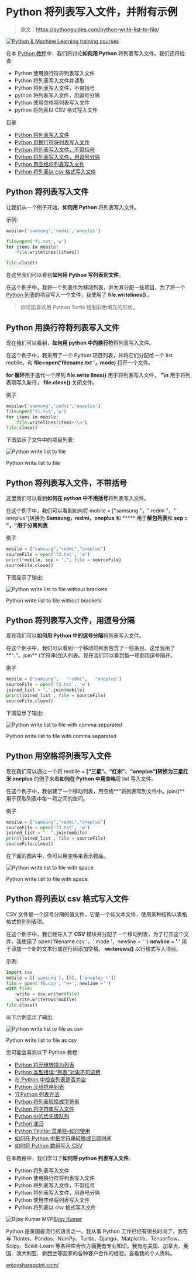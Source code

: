 # Python 将列表写入文件，并附有示例

> 原文：<https://pythonguides.com/python-write-list-to-file/>

[![Python & Machine Learning training courses](img/49ec9c6da89a04c9f45bab643f8c765c.png)](https://sharepointsky.teachable.com/p/python-and-machine-learning-training-course)

在本 [Python 教程](https://pythonguides.com/python-programming-for-the-absolute-beginner/)中，我们将讨论**如何用 Python** 将列表写入文件。我们还将检查:

*   Python 使用换行符将列表写入文件
*   Python 将列表写入文件并读取
*   Python 将列表写入文件，不带括号
*   python 将列表写入文件，用逗号分隔
*   Python 使用空格将列表写入文件
*   python 将列表以 CSV 格式写入文件

目录

[](#)

*   [Python 将列表写入文件](#Python_write_list_to_file "Python write list to file")
*   [Python 用换行符将列表写入文件](#Python_write_list_to_file_with_newline "Python write list to file with newline")
*   [Python 将列表写入文件，不带括号](#Python_write_list_to_file_without_brackets "Python write list to file without brackets")
*   [Python 将列表写入文件，用逗号分隔](#Python_write_list_to_file_with_comma-separated "Python write list to file with comma-separated")
*   [Python 用空格将列表写入文件](#Python_write_list_to_file_with_space "Python write list to file with space")
*   [Python 将列表以 csv 格式写入文件](#Python_write_list_to_file_as_csv "Python write list to file as csv")

## Python 将列表写入文件

让我们从一个例子开始，**如何用 Python** 将列表写入文件。

示例:

```py
mobile=['samsung','redmi','oneplus']

file=open('f1.txt','w')
for items in mobile:
    file.writelines([items])

file.close()
```

在这里我们可以看到**如何用 Python 写列表到文件**。

在这个例子中，我将一个列表作为移动列表，并为其分配一些项目，为了将一个 [Python 列表](https://pythonguides.com/create-list-in-python/)的项目写入一个文件，我使用了 **file.writelines()** 。

> 你可能喜欢用 Python Turtle 绘制彩色填充的形状。

## Python 用换行符将列表写入文件

现在我们可以看到，**如何用 python 中的换行符**将列表写入文件。

在这个例子中，我采用了一个 Python 项目列表，并将它们分配给一个 list mobile。和 **file=open('filename.txt '，mode)** 打开一个文件。

**for 循环**用于迭代一个序列 **file.write lines()** 用于将列表写入文件， **"\n** 用于将列表项写入新行， **file.close()** 关闭文件。

例子

```py
mobile=['samsung','redmi','oneplus']
file=open('f1.txt','w')
for items in mobile:
    file.writelines(items+'\n')
file.close()
```

下图显示了文件中的项目列表:

![Python write list to file](img/b83183169fa72b378979495777ab7e33.png "list to file f1")

Python write list to file

## Python 将列表写入文件，不带括号

这里我们可以看到**如何在 python 中不用括号**将列表写入文件。

在这个例子中，我们可以看到如何将 mobile = ["samsung "，" redmi "，" oneplus"]转换为 **Samsung，redmi，oneplus** 和 ***** 用于**解包列表**和 **sep = "，"**用于**分离列表**

例子

```py
mobile = ["samsung","redmi","oneplus"]
sourceFile = open('f2.txt', 'w')
print(*mobile, sep = ",", file = sourceFile)
sourceFile.close()
```

下图显示了输出:

![Python write list to file without brackets](img/15dd8629ba494fe6aa83c263ee12b351.png "with out brackets")

Python write list to file without brackets

## Python 将列表写入文件，用逗号分隔

现在我们可以**如何用 Python 中的逗号分隔**将列表写入文件。

在这个例子中，我们可以看到一个移动的列表包含了一些条目。这里我用了**“，”。join** (字符串)加入列表。现在我们可以看到每一项都用逗号隔开。

例子

```py
mobile = ["samsung",   "redmi",   "oneplus"]
sourceFile = open('f3.txt', 'w')
joined_list = ",".join(mobile)
print(joined_list , file = sourceFile)
sourceFile.close()
```

下图显示了输出:

![Python write list to file with comma separated
](img/91cc729bfd86ed2967f32dfbe87777e0.png "list to file f2")

Python write list to file with comma separated

## Python 用空格将列表写入文件

现在我们可以通过一个将 mobile = **[“三星”、“红米”、“oneplus”]**转换为**三星红米 oneplus** 的例子来看**如何在 Python 中用空格**将 list 写入文件。

在这个例子中，我创建了一个移动列表，用空格**"将列表写到文件中。join()** 用于获取列表中每一项之间的空间。

例子

```py
mobile = ["samsung","redmi","oneplus"]
sourceFile = open('f3.txt', 'w')
joined_list = "  ".join(mobile)
print(joined_list , file = sourceFile)
sourceFile.close()
```

在下面的图片中，你可以用空格来表示物品。

![Python write list to file with space](img/ed48a85f42f1c3a07eb6287b0430f0e2.png "with space")

Python write list to file with space

## Python 将列表以 csv 格式写入文件

CSV 文件是一个逗号分隔的值文件，它是一个纯文本文件，使用某种结构以表格格式排列列表项。

在这个例子中，我已经导入了 **CSV** 模块并分配了一个移动列表，为了打开这个文件，我使用了 open('filename.csv '，' mode '，newline = ' ') **newline = ' '** 用于添加一个新的文本行或在行间添加空格。 **writerows()** 以行格式写入项目。

示例:

```py
import csv 
mobile = [['samsung'], [5], ['oneplus !']] 
file = open('f6.csv', 'w+', newline ='') 
with file:     
    write = csv.writer(file) 
    write.writerows(mobile) 
file.close()
```

以下示例显示了输出:

![Python write list to file as csv](img/29cfab9ae7d4a9fa2f732b3c2d32e794.png "list to csv")

Python write list to file as csv

您可能会喜欢以下 Python 教程:

*   [Python 将元组转换为列表](https://pythonguides.com/python-convert-tuple-to-list/)
*   [Python 类型错误:“列表”对象不可调用](https://pythonguides.com/python-typeerror-list-object-is-not-callable/)
*   [在 Python 中检查列表是否为空](https://pythonguides.com/check-if-a-list-is-empty-in-python/)
*   [Python 元组排序列表](https://pythonguides.com/python-sort-list-of-tuples/)
*   [11 Python 列表方法](https://pythonguides.com/python-list-methods/)
*   [Python 将列表转换成字符串](https://pythonguides.com/python-convert-list-to-string/)
*   [Python 将字符串写入文件](https://pythonguides.com/python-write-string-to-a-file/)
*   [Python 中的优先级队列](https://pythonguides.com/priority-queue-in-python/)
*   [Python 递归](https://pythonguides.com/python-recursion/)
*   [Python Tkinter 菜单栏–如何使用](https://pythonguides.com/python-tkinter-menu-bar/)
*   [如何在 Python 中把字符串转换成日期时间](https://pythonguides.com/convert-a-string-to-datetime-in-python/)
*   [如何将 Python 数组写入 CSV](https://pythonguides.com/python-write-array-to-csv/)

在本教程中，我们学习了**如何将 python 列表写入文件**。

*   Python 将列表写入文件
*   Python 使用换行符将列表写入文件
*   Python 将列表写入文件，不带括号
*   Python 将列表写入文件，用逗号分隔
*   Python 使用空格将列表写入文件
*   Python 将列表以 csv 格式写入文件

![Bijay Kumar MVP](img/9cb1c9117bcc4bbbaba71db8d37d76ef.png "Bijay Kumar MVP")[Bijay Kumar](https://pythonguides.com/author/fewlines4biju/)

Python 是美国最流行的语言之一。我从事 Python 工作已经有很长时间了，我在与 Tkinter、Pandas、NumPy、Turtle、Django、Matplotlib、Tensorflow、Scipy、Scikit-Learn 等各种库合作方面拥有专业知识。我有与美国、加拿大、英国、澳大利亚、新西兰等国家的各种客户合作的经验。查看我的个人资料。

[enjoysharepoint.com/](https://enjoysharepoint.com/)[](https://www.facebook.com/fewlines4biju "Facebook")[](https://www.linkedin.com/in/fewlines4biju/ "Linkedin")[](https://twitter.com/fewlines4biju "Twitter")